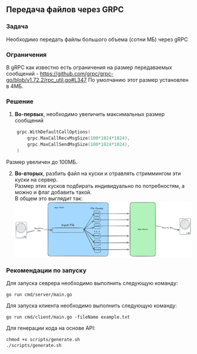 ##  Передача файлов через GRPC  
###  Задача
Необходимо передать файлы большого объема (сотни МБ) через gRPC
###  Ограничения
В gRPC как известно есть ограничения на размер передаваемых сообщений - https://github.com/grpc/grpc-go/blob/v1.72.2/rpc_util.go#L347
По умолчанию этот размер установлен в 4МБ.
###  Решение
1. **Во-первых**, необходимо увеличить максимальных размер сообщений 

```go
    grpc.WithDefaultCallOptions(
        grpc.MaxCallRecvMsgSize(100*1024*1024),
        grpc.MaxCallSendMsgSize(100*1024*1024), 
    )
```

Размер увеличен до 100МБ.  

2. **Во-вторых**, разбить файл на куски и отравлять стриммингом эти куски на сервер.  
Размер этих кусков подбирать индивидуально по потребностям, а можно и флаг добавить такой.  
В общем это выглядит так:
![](Schema.png)

###  Рекомендации по запуску
Для запуска севрера необходимо выполнить следующую команду:
```shell
go run cmd/server/main.go
```  
Для запуска клиента необходимо выполнить следующую команду:
```shell
go run cmd/client/main.go -fileName example.txt
```  
Для генерации кода на основе API:
```shell
chmod +x scripts/generate.sh
./scripts/generate.sh
```